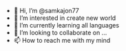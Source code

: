 - 👋 Hi, I’m @samkajon77
- 👀 I’m interested in create new world
- 🌱 I’m currently learning all languages
- 💞️ I’m looking to collaborate on ...
- 📫 How to reach me with my mind

<!---
samkajon77/samkajon77 is a ✨ special ✨ repository because its `README.md` (this file) appears on your GitHub profile.
You can click the Preview link to take a look at your changes.
--->
